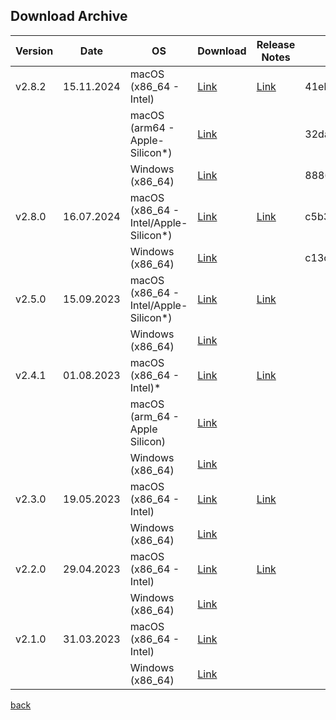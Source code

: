 ## Download Archive
| Version | Date       | OS                                    | Download                                                                                         | Release Notes             | MD5 Checksum                     |
|---------|------------|---------------------------------------|--------------------------------------------------------------------------------------------------|---------------------------|----------------------------------|
| v2.8.2  | 15.11.2024 | macOS (x86_64 - Intel)                | [Link](https://liveworks-vt.de/downloads/dlive-midi-tools/v2_8_2/dmt-v2_8_2-macos-x86_64.zip)    | [Link](../README.md#v282) | 41ebc6df4db9ca7ba56d63204cef0ff9 |
|         |            | macOS (arm64 - Apple-Silicon*)        | [Link](https://liveworks-vt.de/downloads/dlive-midi-tools/v2_8_2/dmt-v2_8_2-macos-arm64.zip)     |                           | 32da0fcfcc13e40fb12c6d2fcfd9c25a |
|         |            | Windows (x86_64)                      | [Link](https://liveworks-vt.de/downloads/dlive-midi-tools/v2_8_2/dmt-v2_8_2-windows.zip)         |                           | 8886149376e24f3614ae588c5258515b |
| v2.8.0  | 16.07.2024 | macOS (x86_64 - Intel/Apple-Silicon*) | [Link](https://liveworks-vt.de/downloads/dlive-midi-tools/v2_8_0/dmt-v2_8_0-macos-x86_64.zip)    | [Link](../README.md#v280) | c5b3bc6c563a125e973e75e879002331 |
|         |            | Windows (x86_64)                      | [Link](https://liveworks-vt.de/downloads/dlive-midi-tools/v2_8_0/dmt-v2_8_0-windows.zip)         |                           | c13c95a79d8ea9fcadbba1a988441c10 |
| v2.5.0  | 15.09.2023 | macOS (x86_64 - Intel/Apple-Silicon*) | [Link](https://liveworks-vt.de/downloads/dlive-midi-tools/v2_5_0/dmt-v2_5_0-macos.zip)           | [Link](../README.md#v250) |                                  | 
|         |            | Windows (x86_64)                      | [Link](https://liveworks-vt.de/downloads/dlive-midi-tools/v2_5_0/dmt-v2_5_0-windows.zip)         |                           |                                  |
| v2.4.1  | 01.08.2023 | macOS (x86_64 - Intel)*               | [Link](https://liveworks-vt.de/downloads/dlive-midi-tools/v2_4_1/dmt-v2_4_1-macos.zip)           | [Link](../README.md#v241) |                                  | 
|         |            | macOS (arm_64 - Apple Silicon)        | [Link](https://liveworks-vt.de/downloads/dlive-midi-tools/v2_4_1/dmt-v2_4_1-macos-m1.zip)        |                           |                                  |
|         |            | Windows (x86_64)                      | [Link](https://liveworks-vt.de/downloads/dlive-midi-tools/v2_4_1/dmt-v2_4_1-windows.zip)         |                           |                                  |
| v2.3.0  | 19.05.2023 | macOS (x86_64 - Intel)                | [Link](https://liveworks-vt.de/downloads/dlive-midi-tools/v2_3_0/dmt-v2_3_0-macos.zip)           | [Link](../README.md#v230) |                                  |
|         |            | Windows (x86_64)                      | [Link](https://liveworks-vt.de/downloads/dlive-midi-tools/v2_3_0/dmt-v2_3_0-windows.zip)         |                           |                                  |
| v2.2.0  | 29.04.2023 | macOS (x86_64 - Intel)                | [Link](https://liveworks-vt.de/downloads/dlive-midi-tools/v2_2_0/dmt-v2_2_0-macos.zip)           | [Link](../README.md#v220) |                                  |
|         |            | Windows (x86_64)                      | [Link](https://liveworks-vt.de/downloads/dlive-midi-tools/v2_2_0/dmt-v2_2_0-windows.zip)         |                           |                                  |
| v2.1.0  | 31.03.2023 | macOS (x86_64 - Intel)                | [Link](https://liveworks-vt.de/downloads/dlive-midi-tools/v2_1_0/macos/dmt-v2_1_0-macos.zip)     |                           |                                  |
|         |            | Windows (x86_64)                      | [Link](https://liveworks-vt.de/downloads/dlive-midi-tools/v2_1_0/windows/dmt-v2_1_0-windows.zip) |                           |                                  |

[back](../README.md)